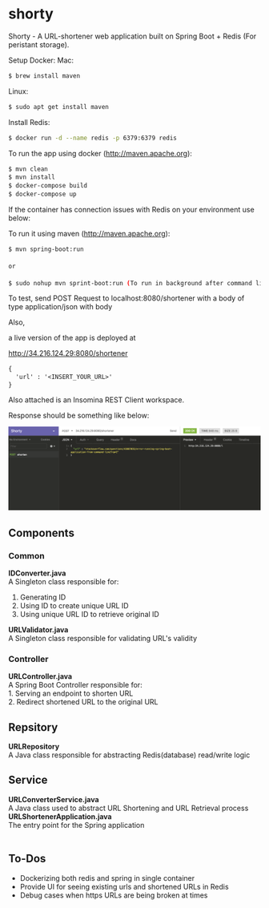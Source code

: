# shorty
Shorty - A URL-shortener web application built on Spring Boot + Redis (For peristant storage).

Setup Docker:
Mac:
```sh
$ brew install maven
```

Linux:
```sh
$ sudo apt get install maven
```

Install Redis:
```sh
$ docker run -d --name redis -p 6379:6379 redis
```

To run the app using docker (http://maven.apache.org):
```sh
$ mvn clean
$ mvn install
$ docker-compose build
$ docker-compose up
```

If the container has connection issues with Redis on your environment use below:

To run it using maven (http://maven.apache.org):
```sh
$ mvn spring-boot:run

or

$ sudo nohup mvn sprint-boot:run (To run in background after command line exit)
```

To test, send POST Request to localhost:8080/shortener with a body of type application/json with body 

Also,

a live version of the app is deployed at 


http://34.216.124.29:8080/shortener


```
{
  'url' : '<INSERT_YOUR_URL>'
}
```

Also attached is an Insomina REST Client workspace. 

Response should be something like below:

<img src = "https://raw.githubusercontent.com/arniesaha/vanhack-shorty/master/img/shorty-insomnia.png?sanitize=true&raw=true" />


## Components

<h3>Common</h3>

<b>IDConverter.java</b> <br/>
A Singleton class responsible for: <br/>
1. Generating ID <br/>
2. Using ID to create unique URL ID <br/>
3. Using unique URL ID to retrieve original ID<br/>

<b>URLValidator.java</b><br/>
A Singleton class responsible for validating URL's validity

<h3>Controller</h3>
<b>URLController.java</b> <br/>
A Spring Boot Controller responsible for: <br/>
1. Serving an endpoint to shorten URL <br/>
2. Redirect shortened URL to the original URL <br/>

<h2>Repsitory</h3>
<b>URLRepository</b> <br/>
A Java class responsible for abstracting Redis(database) read/write logic

<h2>Service</h3>
<b>URLConverterService.java</b> <br/>
A Java class used to abstract URL Shortening and URL Retrieval process
<br/>
<b>URLShortenerApplication.java</b> <br/>
The entry point for the Spring application
<br/><br/>



## To-Dos

- Dockerizing both redis and spring in single container
- Provide UI for seeing existing urls and shortened URLs in Redis
- Debug cases when https URLs are being broken at times




